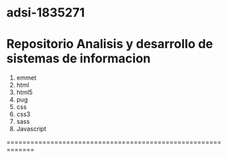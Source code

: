 # adsi-1835271
Repositorio Analisis y desarrollo de sistemas de informacion
===========================================================
1. emmet
2. html
3. html5
4. pug
5. css
6. css3
7. sass
8. Javascript


=============================================================